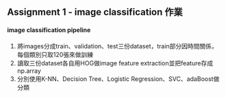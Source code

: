 ## Assignment 1 - image classification 作業
#### image classification pipeline
1. 將images分成train、validation、test三份dataset，train部分因時間關係，每個類別只取120張來做訓練
2. 讀取三份dataset各自用HOG做image feature extraction並把feature存成np.array
3. 分別使用K-NN、Decision Tree、Logistic Regression、SVC、adaBoost做分類
